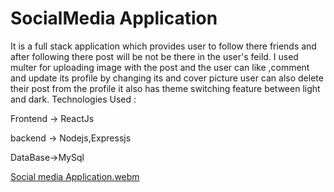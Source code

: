 # SocialMedia Application
It is a full stack application which provides user to follow there friends and after following there post will be not be there in the user's feild.
I used multer for uploading image with the post and the user can like ,comment and update its profile by changing its and cover picture user can also delete their post from the profile 
it also has theme switching feature between light and dark.
Technologies Used : 

Frontend -> ReactJs

backend -> Nodejs,Expressjs

DataBase->MySql


[Social media Application.webm](https://github.com/Juhi0-1/SocialMedia/assets/114901107/ed599c06-a107-4e48-a4c4-6c0f14887a8a)

